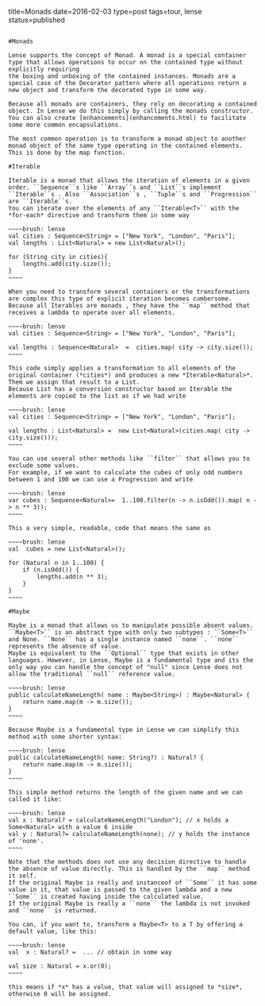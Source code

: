 title=Monads
date=2016-02-03
type=post
tags=tour, lense
status=published
~~~~~~

#Monads

Lense supports the concept of Monad. A monad is a special container type that allows operations to occur on the contained type without explicitly requiring 
the boxing and unboxing of the contained instances. Monads are a special case of the Decorator pattern where all operations return a new object and transform the decorated type in some way.

Because all monads are containers, they rely on decorating a contained object. In Lense we do this simply by calling the monads constructor. 
You can also create [enhancements](enhancements.html) to facilitate some more common encapsulations.

The most common operation is to transform a monad object to another monad object of the same type operating in the contained elements. This is done by the map function.

#Iterable

Iterable is a monad that allows the iteration of elements in a given order. ``Sequence``s like ``Array``s and ``List``s implement ``Iterable``s . Also ``Association``s , ``Tuple``s and ``Progression`` are ``Iterable``s.
You can iterate over the elements of any ``Iterable<T>`` with the *for-each* directive and transform them in some way

~~~~brush: lense 
val cities : Sequence<String> = ["New York", "London", "Paris"];
val lengths : List<Natural> = new List<Natural>();

for (String city in cities){
	lengths.add(city.size());
}
~~~~

When you need to transform several containers or the transformations are complex this type of explicit iteration becomes cumbersome. 
Because all Iterables are monads , they have the ``map`` method that receives a lambda to operate over all elements. 

~~~~brush: lense 
val cities : Sequence<String> = ["New York", "London", "Paris"];

val lengths : Sequence<Natural>  =  cities.map( city -> city.size());
~~~~

This code simply applies a transformation to all elements of the original container (*cities*) and produces a new *Iterable<Natural>*. Them we assign that result to a List.
Because List has a conversion constructor based on Iterable the elements are copied to the list as if we had write

~~~~brush: lense 
val cities : Sequence<String> = ["New York", "London", "Paris"];

val lengths : List<Natural> =  new List<Natural>(cities.map( city -> city.size()));
~~~~

You can use several other methods like ``filter`` that allows you to exclude some values. 
For example, if we want to calculate the cubes of only odd numbers between 1 and 100 we can use a Progression and write 

~~~~brush: lense 
var cubes : Sequence<Natural>=  1..100.filter(n -> n.isOdd()).map( n -> n ** 3));
~~~~

This a very simple, readable, code that means the same as 

~~~~brush: lense 
val  cubes = new List<Natural>();

for (Natural n in 1..100) {
	if (n.isOdd()) {
		lengths.add(n ** 3);
	}
}
~~~~

#Maybe

Maybe is a monad that allows us to manipulate possible absent values. ``Maybe<T>`` is an abstract type with only two subtypes : ``Some<T>`` and None. ``None`` has a single instance named ``none``. ``none`` represents the absence of value. 
Maybe is equivalent to the ``Optional`` type that exists in other languages. However, in Lense, Maybe is a fundamental type and its the only way you can handle the concept of "null" since Lense does not allow the traditional ``null`` reference value. 

~~~~brush: lense 
public calculateNameLength( name : Maybe<String>) : Maybe<Natural> {
	return name.map(m -> m.size());
}
~~~~

Because Maybe is a fundamental type in Lense we can simplify this method with some shorter syntax:

~~~~brush: lense 
public calculateNameLength( name: String?) : Natural? {
	return name.map(m -> m.size());
}
~~~~

This simple method returns the length of the given name and we can called it like:

~~~~brush: lense 
val x : Natural? = calculateNameLength("London"); // x holds a Some<Natural> with a value 6 inside
val y : Natural?= calculateNameLength(none); // y holds the instance of 'none'. 
~~~~

Note that the methods does not use any decision directive to handle the absence of value directly. This is handled by the ``map`` method it self.
If the original Maybe is really and instanceof of ``Some`` it has some value in it, that value is passed to the given lambda and a new ``Some`` is created having inside the calculated value.
If the original Maybe is really a ``none`` the lambda is not invoked and ``none`` is returned.

You can, if you want to, transform a Maybe<T> to a T by offering a default value, like this:

~~~~brush: lense 
val  x : Natural? =  ... // obtain in some way

val size : Natural = x.or(0);
~~~~

this means if *x* has a value, that value will assigned to *size*, otherwise 0 will be assigned.
